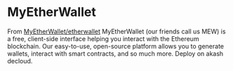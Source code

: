# MyEtherWallet

From [MyEtherWallet/etherwallet](https://github.com/MyEtherWallet/etherwallet)
MyEtherWallet (our friends call us MEW) is a free, client-side interface helping you interact with the Ethereum blockchain. Our easy-to-use, open-source platform allows you to generate wallets, interact with smart contracts, and so much more.
Deploy on akash decloud.
